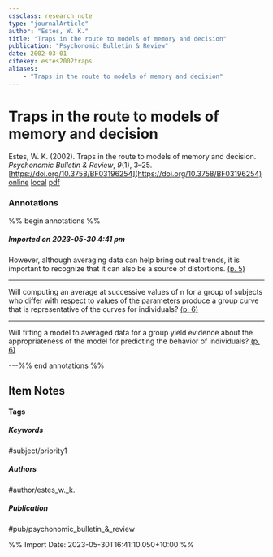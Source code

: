 ```yaml
---
cssclass: research_note
type: "journalArticle"
author: "Estes, W. K."
title: "Traps in the route to models of memory and decision"
publication: "Psychonomic Bulletin & Review"
date: 2002-03-01
citekey: estes2002traps
aliases: 
    - "Traps in the route to models of memory and decision"
---
```


# Traps in the route to models of memory and decision

Estes, W. K. (2002). Traps in the route to models of memory and decision. _Psychonomic Bulletin & Review_, _9_(1), 3–25. [https://doi.org/10.3758/BF03196254](https://doi.org/10.3758/BF03196254)
[online](http://zotero.org/users/local/kZl3QdXV/items/9P79EM86) [local](zotero://select/library/items/9P79EM86) [pdf](file:///home/gjc216/Zotero/storage/XYCP6BSA/Estes%20-%202002%20-%20Traps%20in%20the%20route%20to%20models%20of%20memory%20and%20decisio.pdf)
 

 
### Annotations
%% begin annotations %%
##### Imported on 2023-05-30 4:41 pm

However, although averaging data can help bring out real trends, it is important to recognize that it can also be a source of distortions. [(p. 5)](zotero://open-pdf/library/items/XYCP6BSA?page=5&annotation=V3CMN2SG)


---

Will computing an average at successive values of n for a group of subjects who differ with respect to values of the parameters produce a group curve that is representative of the curves for individuals? [(p. 6)](zotero://open-pdf/library/items/XYCP6BSA?page=6&annotation=URGD6VQE)


---

Will fitting a model to averaged data for a group yield evidence about the appropriateness of the model for predicting the behavior of individuals? [(p. 6)](zotero://open-pdf/library/items/XYCP6BSA?page=6&annotation=2HIGMZUN)


---%% end annotations %%

## Item Notes

#### Tags

##### Keywords

#subject/priority1

##### Authors

#author/estes_w._k.

##### Publication

#pub/psychonomic_bulletin_&_review


%% Import Date: 2023-05-30T16:41:10.050+10:00 %%
